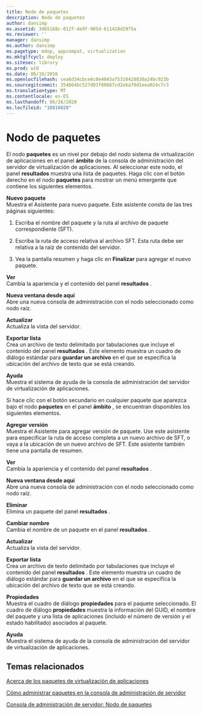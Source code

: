 ```yaml
---
title: Nodo de paquetes
description: Nodo de paquetes
author: dansimp
ms.assetid: 3465168c-012f-4e9f-905d-611418d2975a
ms.reviewer: ''
manager: dansimp
ms.author: dansimp
ms.pagetype: mdop, appcompat, virtualization
ms.mktglfcycl: deploy
ms.sitesec: library
ms.prod: w10
ms.date: 06/16/2016
ms.openlocfilehash: cea6d34cbce6c0e4043a75310428830a24bc923b
ms.sourcegitcommit: 354664bc527d93f80687cd2eba70d1eea024c7c3
ms.translationtype: MT
ms.contentlocale: es-ES
ms.lasthandoff: 06/26/2020
ms.locfileid: "10816020"
---
```

# Nodo de paquetes


El nodo **paquetes** es un nivel por debajo del nodo sistema de virtualización de aplicaciones en el panel **ámbito** de la consola de administración del servidor de virtualización de aplicaciones. Al seleccionar este nodo, el panel **resultados** muestra una lista de paquetes. Haga clic con el botón derecho en el nodo **paquetes** para mostrar un menú emergente que contiene los siguientes elementos.

<a href="" id="new-package"></a>**Nuevo paquete**  
Muestra el Asistente para nuevo paquete. Este asistente consta de las tres páginas siguientes:

1.  Escriba el nombre del paquete y la ruta al archivo de paquete correspondiente (SFT).

2.  Escriba la ruta de acceso relativa al archivo SFT. Esta ruta debe ser relativa a la raíz de contenido del servidor.

3.  Vea la pantalla resumen y haga clic en **Finalizar** para agregar el nuevo paquete.

<a href="" id="view"></a>**Ver**  
Cambia la apariencia y el contenido del panel **resultados** .

<a href="" id="new-window-from-here"></a>**Nueva ventana desde aquí**  
Abre una nueva consola de administración con el nodo seleccionado como nodo raíz.

<a href="" id="refresh"></a>**Actualizar**  
Actualiza la vista del servidor.

<a href="" id="export-list"></a>**Exportar lista**  
Crea un archivo de texto delimitado por tabulaciones que incluye el contenido del panel **resultados** . Este elemento muestra un cuadro de diálogo estándar para **guardar un archivo** en el que se especifica la ubicación del archivo de texto que se está creando.

<a href="" id="help"></a>**Ayuda**  
Muestra el sistema de ayuda de la consola de administración del servidor de virtualización de aplicaciones.

Si hace clic con el botón secundario en cualquier paquete que aparezca bajo el nodo **paquetes** en el panel **ámbito** , se encuentran disponibles los siguientes elementos.

<a href="" id="add-version"></a>**Agregar versión**  
Muestra el Asistente para agregar versión de paquete. Use este asistente para especificar la ruta de acceso completa a un nuevo archivo de SFT, o vaya a la ubicación de un nuevo archivo de SFT. Este asistente también tiene una pantalla de resumen.

<a href="" id="view"></a>**Ver**  
Cambia la apariencia y el contenido del panel **resultados** .

<a href="" id="new-window-from-here"></a>**Nueva ventana desde aquí**  
Abre una nueva consola de administración con el nodo seleccionado como nodo raíz.

<a href="" id="delete"></a>**Eliminar**  
Elimina un paquete del panel **resultados** .

<a href="" id="rename"></a>**Cambiar nombre**  
Cambia el nombre de un paquete en el panel **resultados** .

<a href="" id="refresh"></a>**Actualizar**  
Actualiza la vista del servidor.

<a href="" id="export-list"></a>**Exportar lista**  
Crea un archivo de texto delimitado por tabulaciones que incluye el contenido del panel **resultados** . Este elemento muestra un cuadro de diálogo estándar para **guardar un archivo** en el que se especifica la ubicación del archivo de texto que se está creando.

<a href="" id="properties"></a>**Propiedades**  
Muestra el cuadro de diálogo **propiedades** para el paquete seleccionado. El cuadro de diálogo **propiedades** muestra la información del GUID, el nombre del paquete y una lista de aplicaciones (incluido el número de versión y el estado habilitado) asociados al paquete.

<a href="" id="help"></a>**Ayuda**  
Muestra el sistema de ayuda de la consola de administración del servidor de virtualización de aplicaciones.

## Temas relacionados


[Acerca de los paquetes de virtualización de aplicaciones](about-application-virtualization-packages.md)

[Cómo administrar paquetes en la consola de administración de servidor](how-to-manage-packages-in-the-server-management-console.md)

[Consola de administración de servidor: Nodo de paquetes](server-management-console-packages-node.md)

 

 





